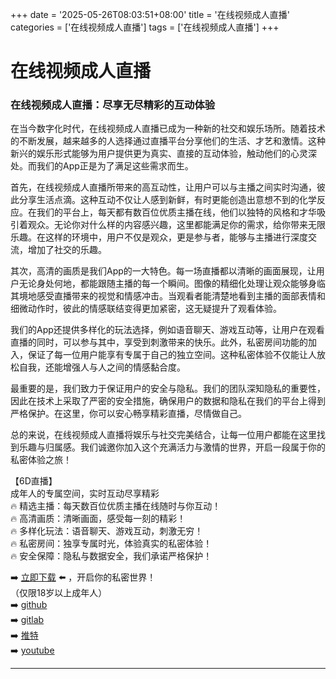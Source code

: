 +++
date = '2025-05-26T08:03:51+08:00'
title = '在线视频成人直播'
categories = ['在线视频成人直播']
tags = ['在线视频成人直播']
+++

# 在线视频成人直播

### 在线视频成人直播：尽享无尽精彩的互动体验

在当今数字化时代，在线视频成人直播已成为一种新的社交和娱乐场所。随着技术的不断发展，越来越多的人选择通过直播平台分享他们的生活、才艺和激情。这种新兴的娱乐形式能够为用户提供更为真实、直接的互动体验，触动他们的心灵深处。而我们的App正是为了满足这些需求而生。

首先，在线视频成人直播所带来的高互动性，让用户可以与主播之间实时沟通，彼此分享生活点滴。这种互动不仅让人感到新鲜，有时更能创造出意想不到的化学反应。在我们的平台上，每天都有数百位优质主播在线，他们以独特的风格和才华吸引着观众。无论你对什么样的内容感兴趣，这里都能满足你的需求，给你带来无限乐趣。在这样的环境中，用户不仅是观众，更是参与者，能够与主播进行深度交流，增加了社交的乐趣。

其次，高清的画质是我们App的一大特色。每一场直播都以清晰的画面展现，让用户无论身处何地，都能跟随主播的每一个瞬间。图像的精细化处理让观众能够身临其境地感受直播带来的视觉和情感冲击。当观看者能清楚地看到主播的面部表情和细微动作时，彼此的情感联结变得更加紧密，这无疑提升了观看体验。

我们的App还提供多样化的玩法选择，例如语音聊天、游戏互动等，让用户在观看直播的同时，可以参与其中，享受到刺激带来的快乐。此外，私密房间功能的加入，保证了每一位用户能享有专属于自己的独立空间。这种私密体验不仅能让人放松自我，还能增强人与人之间的情感黏合度。

最重要的是，我们致力于保证用户的安全与隐私。我们的团队深知隐私的重要性，因此在技术上采取了严密的安全措施，确保用户的数据和隐私在我们的平台上得到严格保护。在这里，你可以安心畅享精彩直播，尽情做自己。

总的来说，在线视频成人直播将娱乐与社交完美结合，让每一位用户都能在这里找到乐趣与归属感。我们诚邀你加入这个充满活力与激情的世界，开启一段属于你的私密体验之旅！

【6D直播】  
成年人的专属空间，实时互动尽享精彩  
🔥 精选主播：每天数百位优质主播在线随时与你互动！  
🔥 高清画质：清晰画面，感受每一刻的精彩！  
🔥 多样化玩法：语音聊天、游戏互动，刺激无穷！  
🔥 私密房间：独享专属时光，体验真实的私密体验！  
🔥 安全保障：隐私与数据安全，我们承诺严格保护！  

➡️ [立即下载](https://down123.s3.ap-east-1.amazonaws.com/down/down.html?channelCode=blog) ⬅️ ，开启你的私密世界！  
（仅限18岁以上成年人）  
➡️ [github](https://aldult-live.github.io/)  
➡️ [gitlab](https://seo-09598d.gitlab.io/)  
➡️ [推特](https://x.com/wegame33)  
➡️ [youtube](https://www.youtube.com/@6Dlive)  

---
